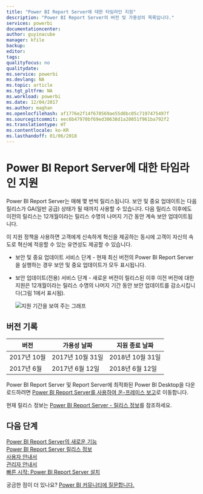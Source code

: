 ```yaml
---
title: "Power BI Report Server에 대한 타임라인 지원"
description: "Power BI Report Server의 버전 및 가용성의 목록입니다."
services: powerbi
documentationcenter: 
author: guyinacube
manager: kfile
backup: 
editor: 
tags: 
qualityfocus: no
qualitydate: 
ms.service: powerbi
ms.devlang: NA
ms.topic: article
ms.tgt_pltfrm: NA
ms.workload: powerbi
ms.date: 12/04/2017
ms.author: maghan
ms.openlocfilehash: af1776e2f14f678569ae55d8bc05c7197475497f
ms.sourcegitcommit: eec6b47970bf69ed30638d1a20051f961ba792f2
ms.translationtype: HT
ms.contentlocale: ko-KR
ms.lasthandoff: 01/06/2018
---
```

# <a name="support-timeline-for-power-bi-report-server"></a>Power BI Report Server에 대한 타임라인 지원
Power BI Report Server는 매해 몇 번씩 릴리스됩니다. 보안 및 중요 업데이트는 다음 릴리스가 GA(일반 공급) 상태가 될 때까지 사용할 수 있습니다. 다음 릴리스 이후에도 이전의 릴리스는 12개월이라는 릴리스 수명의 나머지 기간 동안 계속 보안 업데이트됩니다.

이 지원 정책을 사용하면 고객에게 신속하게 혁신을 제공하는 동시에 고객이 자신의 속도로 혁신에 적응할 수 있는 유연성도 제공할 수 있습니다.

* 보안 및 중요 업데이트 서비스 단계 - 현재 최신 버전의 Power BI Report Server을 실행하는 경우 보안 및 중요 업데이트가 모두 표시됩니다.
* 보안 업데이트(전용) 서비스 단계 - 새로운 버전이 릴리스된 이후 이전 버전에 대한 지원은 12개월이라는 릴리스 수명의 나머지 기간 동안 보안 업데이트를 감소시킵니다(그림 1에서 표시됨).

    ![지원 기간을 보여 주는 그래프](media/support-timeline/report-server-support-timeline.png)

## <a name="version-history"></a>버전 기록
| **버전** | **가용성 날짜** | **지원 종료 날짜** |
| --- | --- | --- |
| 2017년 10월 |2017년 10월 31일 |2018년 10월 31일 |
| 2017년 6월 |2017년 6월 12일 |2018년 6월 12일 |

Power BI Report Server 및 Report Server에 최적화된 Power BI Desktop을 다운로드하려면 [Power BI Report Server를 사용하여 온-프레미스 보고](https://powerbi.microsoft.com/report-server/)로 이동합니다.

현재 릴리스 정보는 [Power BI Report Server - 릴리스 정보](release-notes.md)를 참조하세요.

## <a name="next-steps"></a>다음 단계
[Power BI Report Server의 새로운 기능](whats-new.md)  
[Power BI Report Server 릴리스 정보](release-notes.md)  
[사용자 안내서](user-handbook-overview.md)  
[관리자 안내서](admin-handbook-overview.md)  
[빠른 시작: Power BI Report Server 설치](quickstart-install-report-server.md)  

궁금한 점이 더 있나요? [Power BI 커뮤니티에 질문합니다.](https://community.powerbi.com/)


